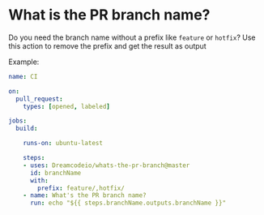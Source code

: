 # What is the PR branch name?

Do you need the branch name without a prefix like `feature` or `hotfix`? Use this action to remove the prefix and get the result as output

Example:

```yaml
name: CI

on: 
  pull_request:
    types: [opened, labeled]

jobs:
  build:

    runs-on: ubuntu-latest

    steps:
    - uses: Dreamcodeio/whats-the-pr-branch@master
      id: branchName
      with:
        prefix: feature/,hotfix/
    - name: What's the PR branch name? 
      run: echo "${{ steps.branchName.outputs.branchName }}" 
```
